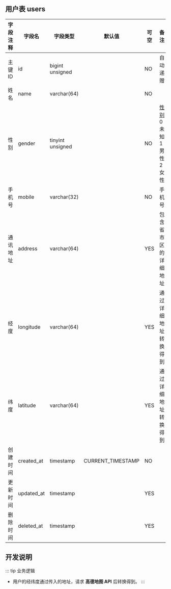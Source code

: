 ## 用户表 users

| 字段注释 | 字段名     | 字段类型         | 默认值            | 可空 | 备注                                       |
| -------- | ---------- | ---------------- | ----------------- | ---- | ------------------------------------------ |
| 主键ID   | id         | bigint unsigned  |                   | NO   | 自动递赠                                   |
| 姓名     | name       | varchar(64)      |                   | NO   |                                            |
| 性别     | gender     | tinyint unsigned |                   | NO   | [性别][参考]<br>0 未知<br>1 男性<br>2 女性 |
| 手机号   | mobile     | varchar(32)      |                   | NO   | 手机号                                     |
| 通讯地址 | address    | varchar(64)      |                   | YES  | 包含省市区的详细地址                       |
| 经度     | longitude  | varchar(64)      |                   | YES  | 通过详细地址转换得到                       |
| 纬度     | latitude   | varchar(64)      |                   | YES  | 通过详细地址转换得到                       |
| 创建时间 | created_at | timestamp        | CURRENT_TIMESTAMP | NO   |                                            |
| 更新时间 | updated_at | timestamp        |                   | YES  |                                            |
| 删除时间 | deleted_at | timestamp        |                   | YES  |                                            |

## 开发说明

::: tip 业务逻辑
- 用户的经纬度通过传入的地址，请求 **高德地图 API** 后转换得到。
:::

[参考]: https://developers.weixin.qq.com/miniprogram/dev/api/open-api/user-info/UserInfo.html#number-gender
